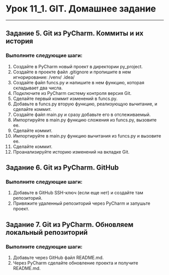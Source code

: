 # Урок 11_1. GIT. Домашнее задание <br>

---

## Задание 5. Git из PyCharm. Коммиты и их история <br>
### Выполните следующие шаги: <br>

1) Создайте в PyCharm новый проект в директории py_project.
2) Создайте в проекте файл .gitignore и пропишите в нем игнорирование:
/venv/
.idea/
3) Создайте файл funcs.py и напишите в нем функцию, которая складывает два числа.
4) Подключите из PyCharm систему контроля версия Git.
5) Сделайте первый коммит изменений в funcs.py.
6) Добавьте в funcs.py вторую функцию, реализующую вычитание, и сделайте коммит.
7) Создайте файл main.py и сразу добавьте его в отслеживаемый.
8) Импортируйте в main.py функцию сложения из funcs.py, вызовите ее.
9) Сделайте коммит.
10) Импортируйте в main.py функцию вычитания из funcs.py и вызовите ее.
11) Сделайте коммит.
12) Проанализируйте историю изменений на вкладке Git.


## Задание 6. Git из PyCharm. GitHub <br>
### Выполните следующие шаги: <br>

1) Добавьте в GitHub SSH-ключ (если еще нет) и создайте там репозиторий.
2) Привяжите удаленный репозиторий через PyCharm и запушьте проект.

## Задание 7. Git из PyCharm. Обновляем локальный репозиторий <br>
### Выполните следующие шаги: <br>

1) Добавьте через GitHub файл README.md.
2) Через PyCharm сделайте обновление проекта и получите README.md.
